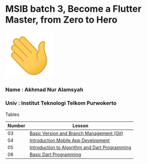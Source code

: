 # MSIB batch 3, Become a Flutter Master, from Zero to Hero

<img src="https://raw.githubusercontent.com/ABSphreak/ABSphreak/master/gifs/Hi.gif" width="150px">

### Name : Akhmad Nur Alamsyah
### Univ : Institut Teknologi Telkom Purwokerto

Tables

|Number |Lesson |
|----- |----- |
|03 | [Basic Version and Branch Management (Git)](https://github.com/Madd-G/flutter-Akhmad-Nur-Alamsyah/tree/main/03_Basic%20Version%20and%20Branch%20Management%20(Git)) | 
|04 | [Introduction Mobile App Development](https://github.com/Madd-G/flutter-Akhmad-Nur-Alamsyah/tree/main/04_Introduction%20Mobile%20App%20Development) |
|05 | [Introduction to Algorithm and Dart Programming](https://github.com/Madd-G/flutter-Akhmad-Nur-Alamsyah/tree/main/05_Introduction%20to%20Algorithm%20and%20Dart%20Programming) |
|06 | [Basic Dart Programming](https://github.com/Madd-G/flutter-Akhmad-Nur-Alamsyah/tree/main/06_Basic%20Dart%20Programming) |